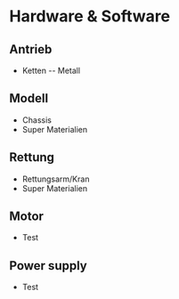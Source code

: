 # Hardware & Software

## Antrieb
- Ketten
-- Metall

## Modell
- Chassis
- Super Materialien

## Rettung
- Rettungsarm/Kran
- Super Materialien

## Motor
-  Test

## Power supply
- Test

